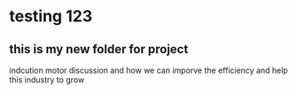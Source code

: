 # testing 123
## this is my new folder for project
 indcution motor discussion and how we can imporve the efficiency and help this industry to grow
